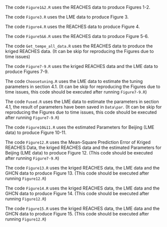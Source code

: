 The code `Figure1&2.R` uses the REACHES data to produce Figures 1-2. 

The code `Figure3.R` uses the LME data to produce Figure 3.

The code `Figure4.R` uses the REACHES data to produce Figure 4.

The code `Figure5&6.R` uses the REACHES data to produce Figure 5-6.

The code `Get_tempe_all_data.R` uses the REACHES data to produce the kriged REACHES data. (It can be skip for reproducing the Figures due to time issues)

The code `Figure7-9.R` uses the kriged REACHES data and the LME data to produce Figures 7-9.

The code `Choosetuning.R` uses the LME data to estimate the tuning parameters in section 4.1. (It can be skip for reproducing the Figures due to time issues, this code should be executed after running `Figure7-9.R`)

The code `Fused.R` uses the LME data to estimate the parameters in section 4.1, the result of parameters have been saved in `Data\par`. (It can be skip for reproducing the Figures due to time issues, this code should be executed after running `Figure7-9.R`)

The code `Figure10&11.R` uses the estimated Parameters for Beijing (LME data) to produce Figure 10-11.

The code `Figure12.R` uses the Mean-Square Prediction Error of Kriged REACHES Data, the kriged REACHES data and the estimated Parameters for Beijing (LME data) to produce Figure 12. (This code should be executed after running `Figure7-9.R`)

The code `Figure13.R` uses the kriged REACHES data, the LME data and the GHCN data to produce Figure 13. (This code should be executed after running `Figure12.R`)

The code `Figure14.R` uses the kriged REACHES data, the LME data and the GHCN data to produce Figure 14. (This code should be executed after running `Figure12.R`)

The code `Figure15.R` uses the kriged REACHES data, the LME data and the GHCN data to produce Figure 15. (This code should be executed after running `Figure12.R`)
